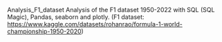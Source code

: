 Analysis_F1_dataset
Analysis of the F1 dataset 1950-2022 with SQL (SQL Magic), Pandas, seaborn and plotly. 
(F1 dataset: https://www.kaggle.com/datasets/rohanrao/formula-1-world-championship-1950-2020)
